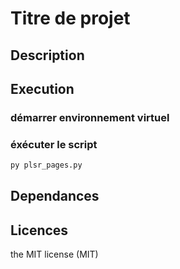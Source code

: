 # Titre de projet

## Description


## Execution
### démarrer environnement virtuel 
### éxécuter le script
```sh
py plsr_pages.py 
```

## Dependances


## Licences
the MIT license (MIT)